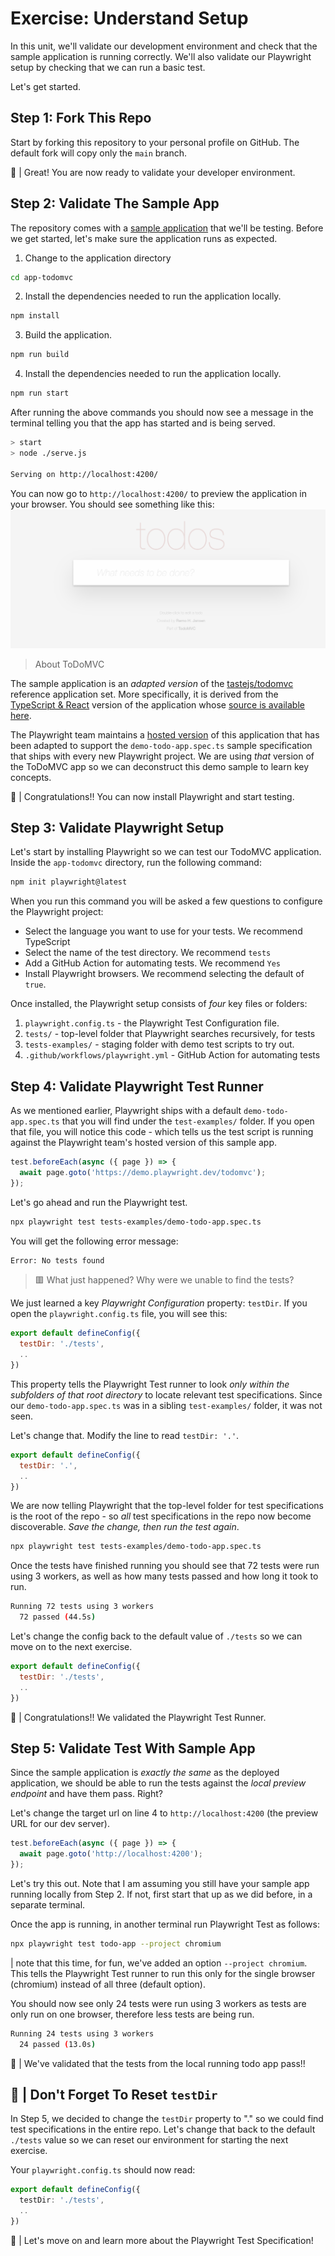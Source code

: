 # Exercise: Understand Setup

In this unit, we'll validate our development environment and check that the sample application is running correctly. We'll also validate our Playwright setup by checking that we can run a basic test.

Let's get started.

## Step 1: Fork This Repo

Start by forking this repository to your personal profile on GitHub. The default fork will copy only the `main` branch. 

🚀 | Great! You are now ready to validate your developer environment.


## Step 2: Validate The Sample App

The repository comes with a [sample application](https://github.com/Playwright-FYI/playwright-workshop-101/tree/main/app-todomvc) that we'll be testing. Before we get started, let's make sure the application runs as expected. 

1. Change to the application directory
```bash
cd app-todomvc
```

2. Install the dependencies needed to run the application locally.
```bash
npm install
```

3. Build the application.
```bash
npm run build
```

4. Install the dependencies needed to run the application locally.
```bash
npm run start
```

After running the above commands you should now see a message in the terminal telling you that the app has started and is being served.
```bash
> start
> node ./serve.js

Serving on http://localhost:4200/
```

You can now go to `http://localhost:4200/` to preview the application in your browser. You should see something like this:
![ToDoMVC Preview](./assets/02-setup-preview-app.png)

> About ToDoMVC

The sample application is an _adapted version_ of the [tastejs/todomvc](https://github.com/tastejs/todomvc) reference application set. More specifically, it is derived from the [TypeScript & React](https://todomvc.com/examples/typescript-react/#/) version of the application whose [source is available here](https://github.com/tastejs/todomvc/tree/gh-pages/examples/typescript-react).

The Playwright team maintains a [hosted version](https://demo.playwright.dev/todomvc) of this application that has been adapted to support the `demo-todo-app.spec.ts` sample specification that ships with every new Playwright project. We are using _that_ version of the ToDoMVC app so we can deconstruct this demo sample to learn key concepts.

🚀 | Congratulations!! You can now install Playwright and start testing.

## Step 3: Validate Playwright Setup

Let's start by installing Playwright so we can test our TodoMVC application. Inside the `app-todomvc` directory, run the following command:

```bash
npm init playwright@latest
```
When you run this command you will be asked a few questions to configure the Playwright project:
  - Select the language you want to use for your tests. We recommend TypeScript
  - Select the name of the test directory. We recommend `tests`
  - Add a GitHub Action for automating tests. We recommend `Yes`
  - Install Playwright browsers. We recommend selecting the default of `true`.

Once installed, the Playwright setup consists of _four_ key files or folders:
 1. `playwright.config.ts` - the Playwright Test Configuration file.
 2. `tests/` -   top-level folder that Playwright searches recursively, for tests
 3. `tests-examples/` - staging folder with demo test scripts to try out.
 4. `.github/workflows/playwright.yml` - GitHub Action for automating tests

## Step 4: Validate Playwright Test Runner

As we mentioned earlier, Playwright ships with a default `demo-todo-app.spec.ts` that you will find under the `test-examples/` folder. If you open that file, you will notice this code - which tells us the test script is running against the Playwright team's hosted version of this sample app.

```js
test.beforeEach(async ({ page }) => {
  await page.goto('https://demo.playwright.dev/todomvc');
});
```

Let's go ahead and run the Playwright test. 

```bash
npx playwright test tests-examples/demo-todo-app.spec.ts
```
You will get the following error message:

```bash
Error: No tests found
```

> 🟥 What just happened? Why were we unable to find the tests?

We just learned a key _Playwright Configuration_ property: `testDir`. If you open the `playwright.config.ts` file, you will see this:

```js
export default defineConfig({
  testDir: './tests',
  ..
})
```

This property tells the Playwright Test runner to look _only within the subfolders of that root directory_ to locate relevant test specifications. Since our `demo-todo-app.spec.ts` was in a sibling `test-examples/` folder, it was not seen.

Let's change that. Modify the line to read `testDir: '.'`. 

```js
export default defineConfig({
  testDir: '.',
  ..
})
```

We are now telling Playwright that the top-level folder for test specifications is the root of the repo - so _all_ test specifications in the repo now become discoverable. _Save the change, then run the test again_.

```bash
npx playwright test tests-examples/demo-todo-app.spec.ts
```
Once the tests have finished running you should see that 72 tests were run using 3 workers, as well as how many tests passed and how long it took to run.

```bash
Running 72 tests using 3 workers
  72 passed (44.5s)
```

Let's change the config back to the default value of `./tests` so we can move on to the next exercise.

```js
export default defineConfig({
  testDir: './tests',
  ..
})
```

🚀 | Congratulations!! We validated the Playwright Test Runner.

## Step 5: Validate Test With Sample App

Since the sample application is _exactly the same_ as the deployed application, we should be able to run the tests against the _local preview endpoint_ and have them pass. Right?

Let's change the target url on line 4 to `http://localhost:4200` (the preview URL for our dev server).

```js
test.beforeEach(async ({ page }) => {
  await page.goto('http://localhost:4200');
});
```

Let's try this out. Note that I am assuming you still have your sample app running locally from Step 2. If not, first start that up as we did before, in a separate terminal. 

Once the app is running, in another terminal run Playwright Test as follows: 

```bash
npx playwright test todo-app --project chromium
```

| note that this time, for fun, we've added an option `--project chromium`. This tells the Playwright Test runner to run this only for the single browser (chromium) instead of all three (default option).


You should now see only 24 tests were run using 3 workers as tests are only run on one browser, therefore less tests are being run.

```bash
Running 24 tests using 3 workers
  24 passed (13.0s)
```

🚀 |  We've validated that the tests from the local running todo app pass!!


## 🛑 | Don't Forget To Reset `testDir`

In Step 5, we decided to change the `testDir` property to "." so we could find test specifications in the entire repo. Let's change that back to the default `./tests` value so we can reset our environment for starting the next exercise.

Your `playwright.config.ts` should now read:

```ts
export default defineConfig({
  testDir: './tests',
  ..
})
```

🚀 | Let's move on and learn more about the Playwright Test Specification!
